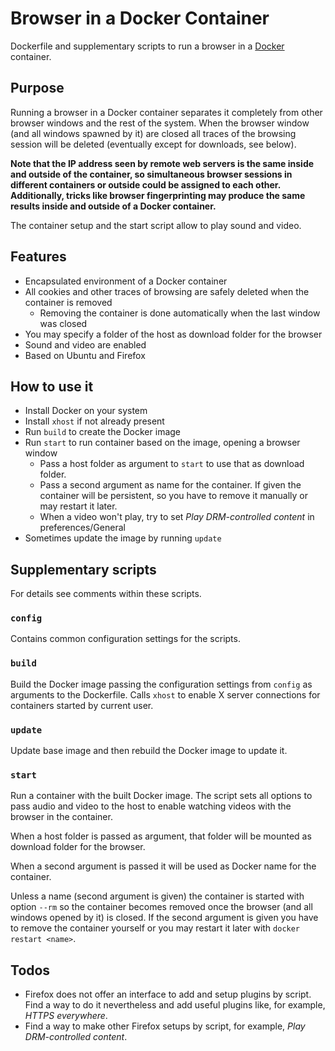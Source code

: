 # Browser in a Docker Container

Dockerfile and supplementary scripts to run a browser in a [Docker](https://www.docker.com) container.


## Purpose

Running a browser in a Docker container separates it completely from other browser windows and the rest of the system. When the browser window (and all windows spawned by it) are closed all traces of the browsing session will be deleted (eventually except for downloads, see below).

**Note that the IP address seen by remote web servers is the same inside and outside of the container, so simultaneous browser sessions in different containers or outside could be assigned to each other. Additionally, tricks like browser fingerprinting may produce the same results inside and outside of a Docker container.**

The container setup and the start script allow to play sound and video.


## Features

* Encapsulated environment of a Docker container
* All cookies and other traces of browsing are safely deleted when the container is removed
	* Removing the container is done automatically when the last window was closed
* You may specify a folder of the host as download folder for the browser
* Sound and video are enabled
* Based on Ubuntu and Firefox


## How to use it

* Install Docker on your system
* Install `xhost` if not already present
* Run `build` to create the Docker image
* Run `start` to run container based on the image, opening a browser window
	* Pass a host folder as argument to `start` to use that as download folder.
	* Pass a second argument as name for the container. If given the container
	  will be persistent, so you have to remove it manually or may restart it
	  later.
	* When a video won't play, try to set _Play DRM-controlled content_ in preferences/General
* Sometimes update the image by running `update`


## Supplementary scripts

For details see comments within these scripts.


### `config`

Contains common configuration settings for the scripts.


### `build`

Build the Docker image passing the configuration settings from `config` as arguments to the Dockerfile. Calls `xhost` to enable X server connections for containers started by current user.


### `update`

Update base image and then rebuild the Docker image to update it.


### `start`

Run a container with the built Docker image. The script sets all options to pass audio and video to the host to enable watching videos with the browser in the container.

When a host folder is passed as argument, that folder will be mounted as download folder for the browser.

When a second argument is passed it will be used as Docker name for the container.

Unless a name (second argument is given) the container is started with option `--rm` so the container becomes removed once the browser (and all windows opened by it) is closed. If the second argument is given you have to remove the container yourself or you may restart it later with `docker restart <name>`.


## Todos

- Firefox does not offer an interface to add and setup plugins by script. Find a way to do it nevertheless and add useful plugins like, for example, _HTTPS everywhere_.
- Find a way to make other Firefox setups by script, for example, _Play DRM-controlled content_.

